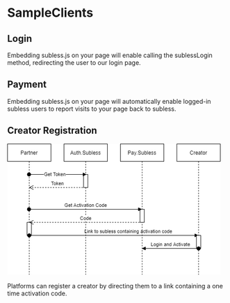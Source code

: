 # SampleClients
## Login
Embedding subless.js on your page will enable calling the sublessLogin method, redirecting the user to our login page.

## Payment
Embedding subless.js on your page will automatically enable logged-in subless users to report visits to your page back to subless.

## Creator Registration
![CreatorWorkflow](./sublessCreatorRegistration.png)


Platforms can register a creator by directing them to a link containing a one time activation code. 
